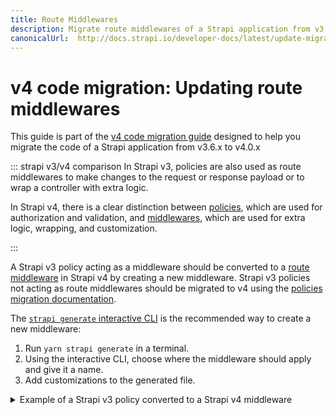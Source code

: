 ```yaml
---
title: Route Middlewares 
description: Migrate route middlewares of a Strapi application from v3.6.x to v4.0.x
canonicalUrl:  http://docs.strapi.io/developer-docs/latest/update-migration-guides/migration-guides/v4/code/backend/routes.html
---
```


# v4 code migration: Updating route middlewares

This guide is part of the [v4 code migration guide](/dev-docs/migration/v3-to-v4/code-migration.md) designed to help you migrate the code of a Strapi application from v3.6.x to v4.0.x

::: strapi v3/v4 comparison
In Strapi v3, policies are also used as route middlewares to make changes to the request or response payload or to wrap a controller with extra logic.

In Strapi v4, there is a clear distinction between [policies](/dev-docs/backend-customization/policies#implementation), which are used for authorization and validation, and [middlewares](/dev-docs/backend-customization/middlewares), which are used for extra logic, wrapping, and customization.

:::

A Strapi v3 policy acting as a middleware should be converted to a [route middleware](/dev-docs/backend-customization/routes#middlewares) in Strapi v4 by creating a new middleware. Strapi v3 policies not acting as route middlewares should be migrated to v4 using the [policies migration documentation](/dev-docs/migration/v3-to-v4/code/policies).

The [`strapi generate` interactive CLI](/dev-docs/cli#strapi-generate) is the recommended way to create a new middleware:

1. Run `yarn strapi generate` in a terminal.
2. Using the interactive CLI, choose where the middleware should apply and give it a name.
3. Add customizations to the generated file.

<details>
<summary> Example of a Strapi v3 policy converted to a Strapi v4 middleware</summary>

The following Strapi v3 policy acts as a middleware:

```js title="path: ./api/api-name/config/policies/my-policy.js"

module.exports = async (ctx, next) => {
  const start = Date.now();

  await next();

  const delta = Math.ceil(Date.now() - start);
  ctx.set('X-Response-Time', delta + 'ms');
};
```

It should be converted to a Strapi v4 middleware using the following code:

```jsx title="path: ./src/api/api-name/middlewares/my-middleware.js"

module.exports = (config, { strapi }) => {
  return async (ctx, next) => {
    const start = Date.now();

    await next();

    const delta = Math.ceil(Date.now() - start);
    ctx.set('X-Response-Time', delta + 'ms');
  };
};
```

</details>
